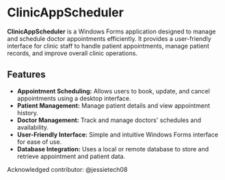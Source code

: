 # ClinicAppScheduler

**ClinicAppScheduler** is a Windows Forms application designed to manage and schedule doctor appointments efficiently. It provides a user-friendly interface for clinic staff to handle patient appointments, manage patient records, and improve overall clinic operations.

## Features

- **Appointment Scheduling:** Allows users to book, update, and cancel appointments using a desktop interface.
- **Patient Management:** Manage patient details and view appointment history.
- **Doctor Management:** Track and manage doctors' schedules and availability.
- **User-Friendly Interface:** Simple and intuitive Windows Forms interface for ease of use.
- **Database Integration:** Uses a local or remote database to store and retrieve appointment and patient data.



Acknowledged contributor: @jessietech08
